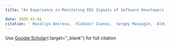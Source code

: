 ```yaml
---
title: "An Experience in Monitoring EEG Signals of Software Developers During Summer Student Internships"

date: 2020-01-01
citation: ' Rozaliya Amirova,  Vladimir Ivanov,  Sergey Masyagin,  Aldo Spallone,  Giancarlo Succi,  Ananga Thapaliya,  Oydinoy Zufarova, &quot;An Experience in Monitoring EEG Signals of Software Developers During Summer Student Internships.&quot;, 2020.'
---
```

Use [Google Scholar](https://scholar.google.com/scholar?q=An+Experience+in+Monitoring+EEG+Signals+of+Software+Developers+During+Summer+Student+Internships){:target="_blank"} for full citation